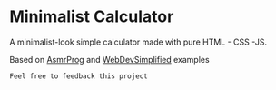 
# Minimalist Calculator

A minimalist-look simple calculator made with pure HTML - CSS -JS.

Based on [AsmrProg](https://www.youtube.com/watch?v=sBJmRD7kNTk) and [WebDevSimplified](https://www.youtube.com/watch?v=j59qQ7YWLxw&t=1274s) examples

    Feel free to feedback this project

